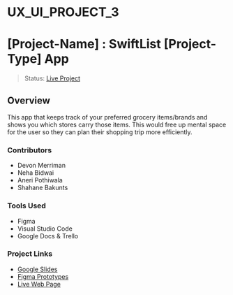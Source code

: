 # UX_UI_PROJECT_3
# [Project-Name] : SwiftList [Project-Type] App
> Status: [Live Project](https://devonmerriman.github.io/UX_UI_PROJECT_3/)
## Overview
This app that keeps track of your preferred grocery items/brands and shows you which stores carry those items. This would free up mental space for the user so they can plan their shopping trip more efficiently.
### Contributors
* Devon Merriman
* Neha Bidwai
* Aneri Pothiwala
* Shahane Bakunts
### Tools Used
* Figma
* Visual Studio Code
* Google Docs & Trello
### Project Links
- [Google Slides](https://docs.google.com/presentation/d/1Fpp4SIlXpLjkb4VIhvK8gis0hW8MqWtwSW1EsBsEtuU/edit?usp=sharing)
- [Figma Prototypes](https://www.figma.com/file/yGLNPz26ujDL2sgLtA0bBT/Unique-Diva-Princess-Love?node-id=239%3A4748&viewport=729%2C516%2C0.18517890572547913)
- [Live Web Page](https://username.github.io/UX_UI_PROJECT_3/)